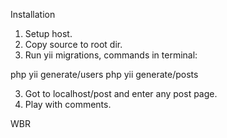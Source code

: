 Installation

1. Setup host.
2. Copy source to root dir.
2. Run yii migrations, commands in terminal:

php yii generate/users
php yii generate/posts

3. Got to localhost/post and enter any post page.
4. Play with comments. 

WBR